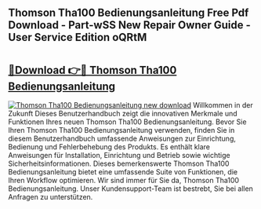 ## Thomson Tha100 Bedienungsanleitung Free Pdf Download - Part-wSS New Repair Owner Guide - User Service Edition oQRtM

# <h2><a href="http://df215o.blite.top/?on=Thomson+Tha100+Bedienungsanleitung">🔗Download 👉🔴 Thomson Tha100 Bedienungsanleitung</a></h2>

[![Thomson Tha100 Bedienungsanleitung new download](https://i.imgur.com/lujVjoI.png)](http://df215o.blite.top/?on=Thomson+Tha100+Bedienungsanleitung)
Willkommen in der Zukunft Dieses Benutzerhandbuch zeigt die innovativen Merkmale und Funktionen Ihres neuen Thomson Tha100 Bedienungsanleitung. Bevor Sie Ihren Thomson Tha100 Bedienungsanleitung verwenden, finden Sie in diesem Benutzerhandbuch umfassende Anweisungen zur Einrichtung, Bedienung und Fehlerbehebung des Produkts. Es enthält klare Anweisungen für Installation, Einrichtung und Betrieb sowie wichtige Sicherheitsinformationen. Dieses bemerkenswerte Thomson Tha100 Bedienungsanleitung bietet eine umfassende Suite von Funktionen, die Ihren Workflow optimieren. Wir sind immer für Sie da, Thomson Tha100 Bedienungsanleitung. Unser Kundensupport-Team ist bestrebt, Sie bei allen Anfragen zu unterstützen.
